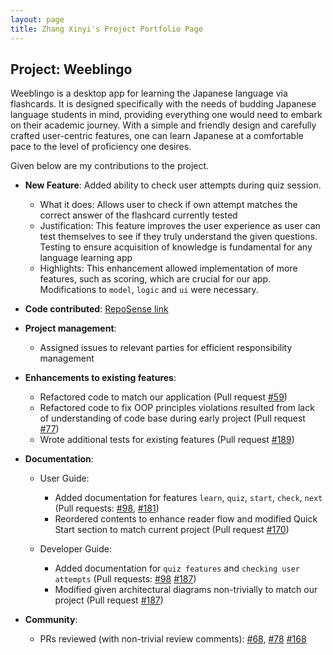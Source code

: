 ```yaml
---
layout: page
title: Zhang Xinyi's Project Portfolio Page
---
```


## Project: Weeblingo

Weeblingo is a desktop app for learning the Japanese language via flashcards. It is designed specifically with the needs
of budding Japanese language students in mind, providing everything one would need to embark on their academic journey.
With a simple and friendly design and carefully crafted user-centric features, one can learn Japanese at a comfortable
pace to the level of proficiency one desires.

Given below are my contributions to the project.

* **New Feature**: Added ability to check user attempts during quiz session.
  * What it does: Allows user to check if own attempt matches the correct answer of the flashcard currently tested 
  * Justification: This feature improves the user experience as user can test themselves to see if they truly understand 
  the given questions. Testing to ensure acquisition of knowledge is fundamental for any language learning app 
  * Highlights: This enhancement allowed implementation of more features, such as scoring, which are crucial for our app.
  Modifications to `model`, `logic` and `ui` were necessary.

* **Code contributed**: [RepoSense link](https://nus-cs2103-ay2021s2.github.io/tp-dashboard/?search=xyzhang&sort=groupTitle&sortWithin=title&timeframe=commit&mergegroup=&groupSelect=groupByRepos&breakdown=true&checkedFileTypes=docs~functional-code~test-code~other&since=2021-02-19&tabOpen=true&tabType=authorship&tabAuthor=xyzhang00&tabRepo=AY2021S2-CS2103T-T13-1%2Ftp%5Bmaster%5D&authorshipIsMergeGroup=false&authorshipFileTypes=docs~functional-code~test-code~other&authorshipIsBinaryFileTypeChecked=false)

* **Project management**: 
  * Assigned issues to relevant parties for efficient responsibility management

* **Enhancements to existing features**:
  * Refactored code to match our application (Pull request [#59](https://github.com/AY2021S2-CS2103T-T13-1/tp/pull/59))
  * Refactored code to fix OOP principles violations resulted from lack of understanding of code base during early project (Pull request [#77](https://github.com/AY2021S2-CS2103T-T13-1/tp/pull/77/files))
  * Wrote additional tests for existing features (Pull request [#189](https://github.com/AY2021S2-CS2103T-T13-1/tp/pull/189))

* **Documentation**:
  * User Guide: 
    * Added documentation for features `learn`, `quiz`, `start`, `check`, `next`
    (Pull requests: [#98](https://github.com/AY2021S2-CS2103T-T13-1/tp/pull/98/files), 
    [#181](https://github.com/AY2021S2-CS2103T-T13-1/tp/pull/181/files))
    * Reordered contents to enhance reader flow and modified Quick Start section to match current project (Pull request [#170](https://github.com/AY2021S2-CS2103T-T13-1/tp/pull/170/files))
  
  * Developer Guide:
    * Added documentation for `quiz features` and `checking user attempts` (Pull requests:
    [#98](https://github.com/AY2021S2-CS2103T-T13-1/tp/pull/98/files)
    [#187](https://github.com/AY2021S2-CS2103T-T13-1/tp/pull/187))
    * Modified given architectural diagrams non-trivially to match our project (Pull request
    [#187](https://github.com/AY2021S2-CS2103T-T13-1/tp/pull/187))

* **Community**:
  * PRs reviewed (with non-trivial review comments): [#68](https://github.com/AY2021S2-CS2103T-T13-1/tp/pull/68), [#78](https://github.com/AY2021S2-CS2103T-T13-1/tp/pull/78) [#168](https://github.com/AY2021S2-CS2103T-T13-1/tp/pull/168)
  
